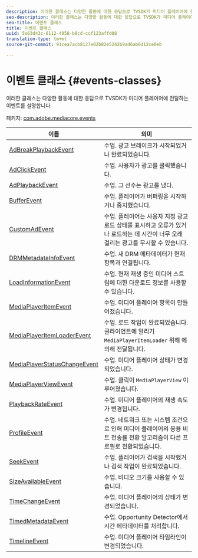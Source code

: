 ```yaml
---
description: 이러한 클래스는 다양한 활동에 대한 응답으로 TVSDK가 미디어 플레이어에 전달하는 이벤트를 설명합니다.
seo-description: 이러한 클래스는 다양한 활동에 대한 응답으로 TVSDK가 미디어 플레이어에 전달하는 이벤트를 설명합니다.
seo-title: 이벤트 클래스
title: 이벤트 클래스
uuid: 5e63d43c-6112-4958-b8cd-ccf123affd08
translation-type: tm+mt
source-git-commit: 91cea7acb8127e02b82e5242b9ad6ab0d12ce0eb

---
```



# 이벤트 클래스 {#events-classes}

이러한 클래스는 다양한 활동에 대한 응답으로 TVSDK가 미디어 플레이어에 전달하는 이벤트를 설명합니다.

패키지: [com.adobe.mediacore.events](https://help.adobe.com/en_US/primetime/api/psdk/asdoc-dhls_1.4/com/adobe/mediacore/events/package-detail.html)

| 이름 | 의미 |
|---|---|
| [AdBreakPlaybackEvent](https://help.adobe.com/en_US/primetime/api/psdk/asdoc-dhls_1.4/com/adobe/mediacore/events/AdBreakPlaybackEvent.html) | 수업. 광고 브레이크가 시작되었거나 완료되었습니다. |
| [AdClickEvent](https://help.adobe.com/en_US/primetime/api/psdk/asdoc-dhls_1.4/com/adobe/mediacore/events/AdClickEvent.html) | 수업. 사용자가 광고를 클릭했습니다. |
| [AdPlaybackEvent](https://help.adobe.com/en_US/primetime/api/psdk/asdoc-dhls_1.4/com/adobe/mediacore/events/AdPlaybackEvent.html) | 수업. 그 선수는 광고를 냈다. |
| [BufferEvent](https://help.adobe.com/en_US/primetime/api/psdk/asdoc-dhls_1.4/com/adobe/mediacore/events/BufferEvent.html) | 수업. 플레이어가 버퍼링을 시작하거나 중지했습니다. |
| [CustomAdEvent](https://help.adobe.com/en_US/primetime/api/psdk/asdoc-dhls_1.4/com/adobe/mediacore/timeline/advertising/CustomAdEvent.html) | 수업. 플레이어는 사용자 지정 광고 로드 상태를 표시하고 오류가 있거나 로드하는 데 시간이 너무 오래 걸리는 광고를 무시할 수 있습니다. |
| [DRMMetadataInfoEvent](https://help.adobe.com/en_US/primetime/api/psdk/asdoc-dhls_1.4/com/adobe/mediacore/events/DRMMetadataInfoEvent.html) | 수업. 새 DRM 메타데이터가 현재 항목과 연결됩니다. |
| [LoadInformationEvent](https://help.adobe.com/en_US/primetime/api/psdk/asdoc-dhls_1.4/com/adobe/mediacore/events/LoadInformationEvent.html) | 수업. 현재 재생 중인 미디어 스트림에 대한 다운로드 정보를 사용할 수 있습니다. |
| [MediaPlayerItemEvent](https://help.adobe.com/en_US/primetime/api/psdk/asdoc-dhls_1.4/com/adobe/mediacore/events/MediaPlayerItemEvent.html) | 수업. 미디어 플레이어 항목이 만들어졌습니다. |
| [MediaPlayerItemLoaderEvent](https://help.adobe.com/en_US/primetime/api/psdk/asdoc-dhls_1.4/com/adobe/mediacore/events/MediaPlayerItemLoaderEvent.html) | 수업. 로드 작업이 완료되었습니다. 클라이언트에 알리기 `MediaPlayerItemLoader` 위해 에 의해 전달됩니다. |
| [MediaPlayerStatusChangeEvent](https://help.adobe.com/en_US/primetime/api/psdk/asdoc-dhls_1.4/com/adobe/mediacore/events/MediaPlayerStatusChangeEvent.html) | 수업. 미디어 플레이어 상태가 변경되었습니다. |
| [MediaPlayerViewEvent](https://help.adobe.com/en_US/primetime/api/psdk/asdoc-dhls_1.4/com/adobe/mediacore/events/MediaPlayerViewEvent.html) | 수업. 클릭이 `MediaPlayerView` 이루어졌습니다. |
| [PlaybackRateEvent](https://help.adobe.com/en_US/primetime/api/psdk/asdoc-dhls_1.4/com/adobe/mediacore/events/PlaybackRateEvent.html) | 수업. 미디어 플레이어의 재생 속도가 변경됩니다. |
| [ProfileEvent](https://help.adobe.com/en_US/primetime/api/psdk/asdoc-dhls_1.4/com/adobe/mediacore/events/ProfileEvent.html) | 수업. 네트워크 또는 시스템 조건으로 인해 미디어 플레이어의 응용 비트 전송률 전환 알고리즘이 다른 프로필로 전환되었습니다. |
| [SeekEvent](https://help.adobe.com/en_US/primetime/api/psdk/asdoc-dhls_1.4/com/adobe/mediacore/events/SeekEvent.html) | 수업. 플레이어가 검색을 시작했거나 검색 작업이 완료되었습니다. |
| [SizeAvailableEvent](https://help.adobe.com/en_US/primetime/api/psdk/asdoc-dhls_1.4/com/adobe/mediacore/events/SizeAvailableEvent.html) | 수업. 비디오 크기를 사용할 수 있습니다. |
| [TimeChangeEvent](https://help.adobe.com/en_US/primetime/api/psdk/asdoc-dhls_1.4/com/adobe/mediacore/events/TimeChangeEvent.html) | 수업. 미디어 플레이어의 상태가 변경되었습니다. |
| [TimedMetadataEvent](https://help.adobe.com/en_US/primetime/api/psdk/asdoc-dhls_1.4/com/adobe/mediacore/events/TimedMetadataEvent.html) | 수업. Opportunity Detector에서 시간 메타데이터를 처리합니다. |
| [TimelineEvent](https://help.adobe.com/en_US/primetime/api/psdk/asdoc-dhls_1.4/com/adobe/mediacore/events/TimelineEvent.html) | 수업. 미디어 플레이어 타임라인이 변경되었습니다. |